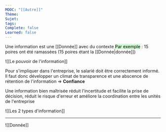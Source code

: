 ```yaml
---
MOOC: "[[Autre]]"
Thème: 
Sujet: 
tags: 
Complete: false
Learned: false
---
```

Une information est une [[Donnée]] avec du contexte
<mark style="background: #BBFABBA6;">Par exemple</mark> : 15 poires ont été ramassées (15 poires étant la [[Donnée|donnée]])

![[Le pouvoir de l'information]]

Pour s'impliquer dans l'entreprise, le salarié doit être correctement informé. Il faut donc développer un climat de transparence et une abscence de rétention de l'information ⇒ **Confiance**

Une information bien maîtrisée réduit l'incertitude et facilite la prise de décision, réduit le risque d'erreur et améliore la coordination entre les unités de l'entreprise

![[Les 2 types d'information]]

---

![[Donnée]]